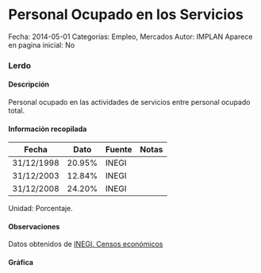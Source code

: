 Personal Ocupado en los Servicios
=====

Fecha: 2014-05-01
Categorías: Empleo, Mercados
Autor: IMPLAN
Aparece en pagina inicial: No

### Lerdo

#### Descripción

Personal ocupado en las actividades de servicios entre personal ocupado total.

<!-- break -->

#### Información recopilada

<table class="table table-hover table-bordered matriz">
  <thead>
    <tr><th>Fecha</th><th>Dato</th><th>Fuente</th><th>Notas</th></tr>
  </thead>
  <tbody>
    <tr><td class="centrado">31/12/1998</td><td class="derecha">20.95%</td><td>INEGI</td><td></td></tr>
    <tr><td class="centrado">31/12/2003</td><td class="derecha">12.84%</td><td>INEGI</td><td></td></tr>
    <tr><td class="centrado">31/12/2008</td><td class="derecha">24.20%</td><td>INEGI</td><td></td></tr>
  </tbody>
</table>

Unidad: Porcentaje.

#### Observaciones

Datos obtenidos de [INEGI. Censos económicos](http://www3.inegi.org.mx/sistemas/saic/)

#### Gráfica

<div id="Morrisfycxxuhw" class="grafica"></div>
  <script>
  new Morris.Line({
    element: 'Morrisfycxxuhw',
    data: [
      { fecha: '1998-12-31', dato: 20.9500 },
      { fecha: '2003-12-31', dato: 12.8400 },
      { fecha: '2008-12-31', dato: 24.2010 }
    ],
    xkey: 'fecha',
    ykeys: ['dato'],
    labels: ['Dato'],
    lineColors: ['#FF5B02'],
    xLabelFormat: function(d) {
      return d.getDate()+'/'+(d.getMonth()+1)+'/'+d.getFullYear();
    },
    dateFormat: function (ts) {
      var d = new Date(ts);
      return d.getDate() + '/' + (d.getMonth() + 1) + '/' + d.getFullYear();
    }
  });
  </script>
